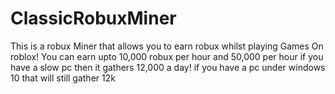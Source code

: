 # ClassicRobuxMiner
This is a robux Miner that allows you to earn robux whilst playing Games On roblox! You can earn upto 10,000 robux per hour and 50,000 per hour if you have a slow pc then it gathers 12,000 a day! if you have a pc under windows 10 that will still gather 12k

